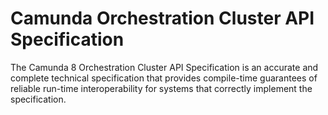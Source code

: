 # Camunda Orchestration Cluster API Specification

The Camunda 8 Orchestration Cluster API Specification is an accurate and complete technical specification that provides compile-time guarantees of reliable run-time interoperability for systems that correctly implement the specification.

